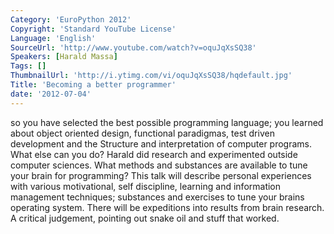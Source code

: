 ```yaml
---
Category: 'EuroPython 2012'
Copyright: 'Standard YouTube License'
Language: 'English'
SourceUrl: 'http://www.youtube.com/watch?v=oquJqXsSQ38'
Speakers: [Harald Massa]
Tags: []
ThumbnailUrl: 'http://i.ytimg.com/vi/oquJqXsSQ38/hqdefault.jpg'
Title: 'Becoming a better programmer'
date: '2012-07-04'
---
```

so you have selected the best possible programming language; you learned about
object oriented design, functional paradigmas, test driven development and the
Structure and interpretation of computer programs. What else can you do?
Harald did research and experimented outside computer sciences. What methods
and substances are available to tune your brain for programming? This talk
will describe personal experiences with various motivational, self discipline,
learning and information management techniques; substances and exercises to
tune your brains operating system. There will be expeditions into results from
brain research. A critical judgement, pointing out snake oil and stuff that
worked.

